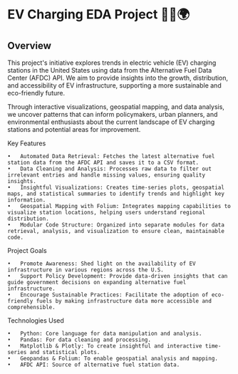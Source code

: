 # EV Charging EDA Project 🚗🔋🌍

## Overview

This project's initiative explores trends in electric vehicle (EV) charging stations in the United States using data from the Alternative Fuel Data Center (AFDC) API. We aim to provide insights into the growth, distribution, and accessibility of EV infrastructure, supporting a more sustainable and eco-friendly future.

Through interactive visualizations, geospatial mapping, and data analysis, we uncover patterns that can inform policymakers, urban planners, and environmental enthusiasts about the current landscape of EV charging stations and potential areas for improvement.

Key Features

	•	Automated Data Retrieval: Fetches the latest alternative fuel station data from the AFDC API and saves it to a CSV format.
	•	Data Cleaning and Analysis: Processes raw data to filter out irrelevant entries and handle missing values, ensuring quality insights.
	•	Insightful Visualizations: Creates time-series plots, geospatial maps, and statistical summaries to identify trends and highlight key information.
	•	Geospatial Mapping with Folium: Integrates mapping capabilities to visualize station locations, helping users understand regional distribution.
	•	Modular Code Structure: Organized into separate modules for data retrieval, analysis, and visualization to ensure clean, maintainable code.

Project Goals

	•	Promote Awareness: Shed light on the availability of EV infrastructure in various regions across the U.S.
	•	Support Policy Development: Provide data-driven insights that can guide government decisions on expanding alternative fuel infrastructure.
	•	Encourage Sustainable Practices: Facilitate the adoption of eco-friendly fuels by making infrastructure data more accessible and comprehensible.

Technologies Used

	•	Python: Core language for data manipulation and analysis.
	•	Pandas: For data cleaning and processing.
	•	Matplotlib & Plotly: To create insightful and interactive time-series and statistical plots.
	•	Geopandas & Folium: To enable geospatial analysis and mapping.
	•	AFDC API: Source of alternative fuel station data.



